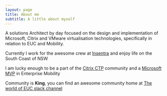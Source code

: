 ```yaml
---
layout: page
title: About me
subtitle: A little about myself
---
```


A solutions Architect by day focused on the design and implementation of Microsoft, Citrix and VMware virtualisation technologies, specifically in relation to EUC and Mobility.

Currently I work for the awesome crew at [Insentra](https://www.insentragroup.com/au/) and enjoy life on the South Coast of NSW

I am lucky enough to be a part of the [Citrix CTP](https://www.citrix.com/en-au/community/ctp/awardees.html) community and a [Microsoft MVP](https://mvp.microsoft.com/en-us/PublicProfile/4022079?fullName=James%20Christopher%20Kindon) in Enterprise Mobility

Community is **King**, you can find an awesome community home at [The world of EUC slack channel](https://worldofeuc.github.io/Website/)
